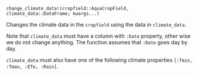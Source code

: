 ```
change_climate_data!(cropfield::AquaCropField, climate_data::DataFrame; kwargs...)
```

Changes the climate data in the `cropfield` using the data in `climate_data`.

Note that `climate_data` must have a column with `:Date` property, other wise we do not change anything. The function assumes that `:Date` goes day by day.

`climate_data` must also have one of the following climate properties `[:Tmin, :Tmax, :ETo, :Rain]`.
